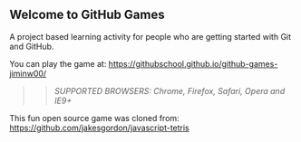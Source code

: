 ## Welcome to GitHub Games

A project based learning activity for people who are getting started with Git and GitHub.

You can play the game at: https://githubschool.github.io/github-games-jiminw00/

>> _*SUPPORTED BROWSERS*: Chrome, Firefox, Safari, Opera and IE9+_

This fun open source game was cloned from: https://github.com/jakesgordon/javascript-tetris
